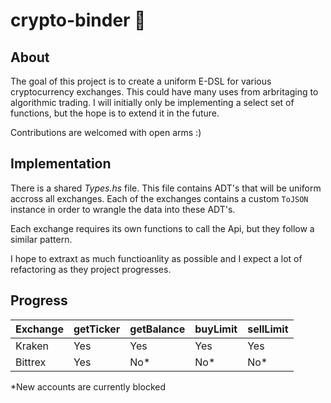 # crypto-binder 🤑

## About
The goal of this project is to create a uniform E-DSL for various cryptocurrency exchanges. This could have many uses from arbritaging to algorithmic trading. I will initially only be implementing a select set of functions, but the hope is to extend it in the future.

Contributions are welcomed with open arms :)

## Implementation
There is a shared *Types.hs* file. This file contains ADT's that will be uniform accross all exchanges.
Each of the exchanges contains a custom `ToJSON` instance in order to wrangle the data into these ADT's. 

Each exchange requires its own functions to call the Api, but they follow a similar pattern.

I hope to extraxt as much functioanlity as possible and I expect a lot of refactoring as they project progresses.

## Progress

Exchange | getTicker | getBalance | buyLimit | sellLimit 
---|---|---|---|---
Kraken | Yes | Yes | Yes | Yes
Bittrex | Yes | No* | No* | No*

*New accounts are currently blocked 
